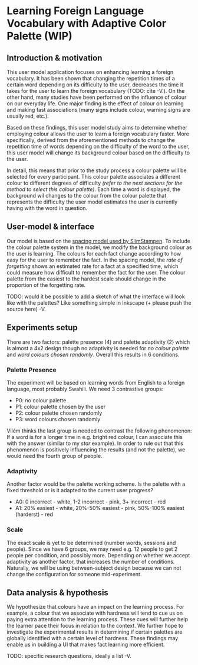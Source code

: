 # Learning Foreign Language Vocabulary with Adaptive Color Palette (WIP)

## Introduction & motivation

This user model application focuses on enhancing learning a foreign vocabulary. It has been shown that changing the repetition times of a certain word depending on its difficulty to the user, decreases the time it takes for the user to learn the foreign vocabulary (TODO: cite -V.). On the other hand, many studies have been performed on the influence of colour on our everyday life. One major finding is the effect of colour on learning and making fast associations (many signs include colour, warning signs are usually red, etc.). 

Based on these findings, this user model study aims to determine whether employing colour allows the user to learn a foreign vocabulary faster. More specifically, derived from the aforementioned methods to change the repetition time of words depending on the difficulty of the word to the user, this user model will change its background colour based on the difficulty to the user.

In detail, this means that prior to the study process a colour palette will be selected for every participant. This colour palette associates a different colour to different degrees of difficulty _(refer to the next sections for the method to select this colour palette)_. Each time a word is displayed, the background wil changes to the colour from the colour palette that represents the difficulty the user model estimates the user is currently having with the word in question.


## User-model & interface

Our model is based on the [spacing model used by SlimStampen](https://github.com/VanRijnLab/user-models-2122). To include the colour palette system in the model, we modify the background colour as the user is learning. The colours for each fact change according to how easy for the user to remember the fact. In the spacing model, the _rate of forgetting_ shows an estimated rate for a fact at a specified time, which could measure how difficult to remember the fact for the user. The colour palette from the easiest to the hardest scale should change in the proportion of the forgetting rate.

TODO: would it be possible to add a sketch of what the interface will look like with the palettes? Like something simple in Inkscape (+ please push the source here) -V.

## Experiments setup

There are two factors: palette presence (4) and palette adaptivity (2) which is almost a 4x2 design though no adaptivity is needed for _no colour palette_ and _word colours chosen randomly_.
Overall this results in 6 conditions.

### Palette Presence

The experiment will be based on learning words from English to a foreign language, most probably Swahili.
We need 3 contrastive groups:
- P0: no colour palette
- P1: colour palette chosen by the user
- P2: colour palette chosen randomly
- P3: word colours chosen randomly

Vilém thinks the last group is needed to contrast the following phenomenon: 
If a word is for a longer time in e.g. bright red colour, I can associate this with the answer (similar to my *star* example).
In order to rule out that this phenomenon is positively influencing the results (and not the palette), we would need the fourth group of people.

### Adaptivity

Another factor would be the palette working scheme.
Is the palette with a fixed threshold or is it adapted to the current user progress?
- A0: 0 incorrect - white, 1-2 incorrect - pink, 3+ incorrect - red
- A1: 20% easiest - white, 20%-50% easiest - pink, 50%-100% easiest (harderst) - red

### Scale

The exact scale is yet to be determined (number words, sessions and people).
Since we have 6 groups, we may need e.g. 12 people to get 2 people per condition, and possibly more. 
Depending on whether we accept adaptivity as another factor, that increases the number of conditions.
Naturally, we will be using between-subject design because we can not change the configuration for someone mid-experiment.

## Data analysis & hypothesis
We hypothesize that colours have an impact on the learning process. For example, a colour that we associate with hardness will tend to cue us on paying extra attention to the learning process. These cues will further help the learner pace their focus in relation to the context. We further hope to investigate the experimental results in determining if certain palettes are globally identified with a certain level of hardness. These findings may enable us in building a UI that makes fact learning more efficient.

TODO: specific research questions, ideally a list -V.

